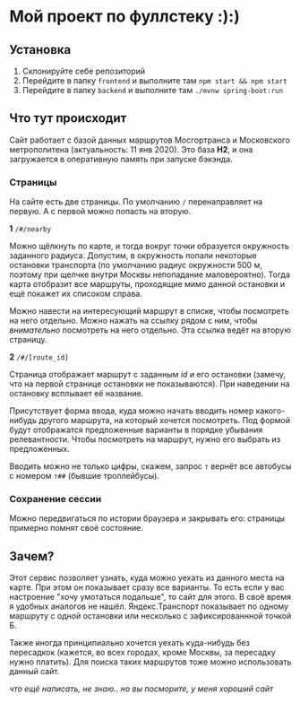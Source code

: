 # Мой проект по фуллстеку :):)
## Установка
1. Склонируйте себе репозиторий
2. Перейдите в папку `frontend` и выполните там `npm start && npm start`
3. Перейдите в папку `backend` и выполните там `./mvnw spring-boot:run`

## Что тут происходит
Сайт работает с базой данных маршрутов Мосгортранса и Московского метрополитена (актуальность: 11 янв 2020). Это база **H2**, и она загружается в оперативную память при запуске бэкэнда.

### Страницы

На сайте есть две страницы. По умолчанию `/` перенаправляет на первую. А с первой можно попасть на вторую.

**1** `/#/nearby`

Можно щёлкнуть по карте, и тогда вокруг точки образуется окружность заданного радиуса. Допустим, в окружность попали некоторые остановки транспорта (по умолчанию радиус окружности 500 м, поэтому при щелчке внутри Москвы непопадание маловероятно). Тогда карта отобразит все маршруты, проходящие мимо данной остановки и ещё покажет их списоком справа.

Можно навести на интересующий маршрут в списке, чтобы посмотреть на него отдельно. Можно нажать на ссылку рядом с ним, чтобы *внимательно* посмотреть на него отдельно. Эта ссылка ведёт на вторую страницу.

**2** `/#/[route_id]`

Страница отображает маршрут с заданным _id_ и его остановки (замечу, что на первой странице остановки не показываются). При наведении на остановку всплывает её название.

Присутствует форма ввода, куда можно начать вводить номер какого-нибудь другого маршрута, на который хочется посмотреть. Под формой будут отображатся предложенные варианты в порядке убывания релевантности. Чтобы посмотреть на маршрут, нужно его выбрать из предложенных.

Вводить можно не только цифры, скажем, запрос `т` вернёт все автобусы с номером `т##` (бывшие троллейбусы).

### Сохранение сессии

Можно передвигаться по истории браузера и закрывать его: страницы примерно помнят своё состояние.

## Зачем?

Этот сервис позволяет узнать, куда можно уехать из данного места на карте. При этом он показывает сразу все варианты. То есть если у вас настроение "хочу умотаться подальше", то сайт для этого. В своё время я удобных аналогов не нашёл. Яндекс.Транспорт показывает по одному маршруту с одной остановки или несколько с зафиксированнной точкой Б.

Также иногда принципиально хочется уехать куда-нибудь без пересадкок (кажется, во всех городах, кроме Москвы, за пересадку нужно платить). Для поиска таких маршрутов тоже можно использовать данный сайт.

*что ещё написать, не знаю.. но вы посморите, у меня хороший сайт*
